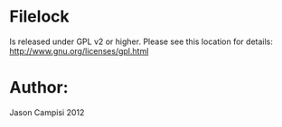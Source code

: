 Filelock
=====
Is released under GPL v2 or higher. Please see this location for details: http://www.gnu.org/licenses/gpl.html

Author:
=====
Jason Campisi 2012
